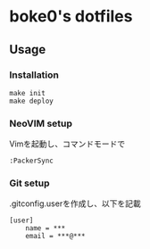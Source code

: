 boke0's dotfiles
===

## Usage
### Installation
```
make init
make deploy
```

### NeoVIM setup
Vimを起動し、コマンドモードで
```
:PackerSync
```

### Git setup
.gitconfig.userを作成し、以下を記載
```
[user]
    name = ***
    email = ***@***
```

